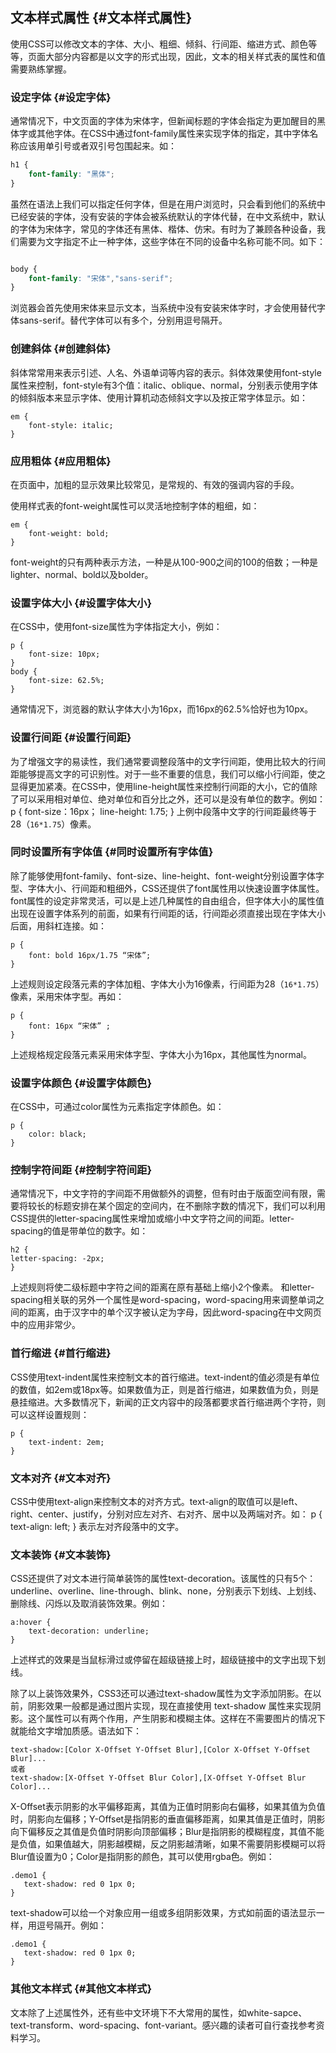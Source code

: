 ## 文本样式属性 {#文本样式属性}

使用CSS可以修改文本的字体、大小、粗细、倾斜、行间距、缩进方式、颜色等等，页面大部分内容都是以文字的形式出现，因此，文本的相关样式表的属性和值需要熟练掌握。

### 设定字体 {#设定字体}

通常情况下，中文页面的字体为宋体字，但新闻标题的字体会指定为更加醒目的黑体字或其他字体。在CSS中通过font-family属性来实现字体的指定，其中字体名称应该用单引号或者双引号包围起来。如：

```css
h1 {
    font-family: "黑体";
}
```

虽然在语法上我们可以指定任何字体，但是在用户浏览时，只会看到他们的系统中已经安装的字体，没有安装的字体会被系统默认的字体代替，在中文系统中，默认的字体为宋体字，常见的字体还有黑体、楷体、仿宋。有时为了兼顾各种设备，我们需要为文字指定不止一种字体，这些字体在不同的设备中名称可能不同。如下：

```css

body {
    font-family: "宋体","sans-serif";
}
```

浏览器会首先使用宋体来显示文本，当系统中没有安装宋体字时，才会使用替代字体sans-serif。替代字体可以有多个，分别用逗号隔开。

### 创建斜体 {#创建斜体}

斜体常常用来表示引述、人名、外语单词等内容的表示。斜体效果使用font-style属性来控制，font-style有3个值：italic、oblique、normal，分别表示使用字体的倾斜版本来显示字体、使用计算机动态倾斜文字以及按正常字体显示。如：

```
em {
    font-style: italic;
}
```

### 应用粗体 {#应用粗体}

在页面中，加粗的显示效果比较常见，是常规的、有效的强调内容的手段。

使用样式表的font-weight属性可以灵活地控制字体的粗细，如：

```
em {
    font-weight: bold;
}
```

font-weight的只有两种表示方法，一种是从100-900之间的100的倍数；一种是lighter、normal、bold以及bolder。

### 设置字体大小 {#设置字体大小}

在CSS中，使用font-size属性为字体指定大小，例如：

```
p {
    font-size: 10px;
}
body {
    font-size: 62.5%;
}
```

通常情况下，浏览器的默认字体大小为16px，而16px的62.5\%恰好也为10px。

### 设置行间距 {#设置行间距}

为了增强文字的易读性，我们通常要调整段落中的文字行间距，使用比较大的行间距能够提高文字的可识别性。对于一些不重要的信息，我们可以缩小行间距，使之显得更加紧凑。在CSS中，使用line-height属性来控制行间距的大小，它的值除了可以采用相对单位、绝对单位和百分比之外，还可以是没有单位的数字。例如： p { font-size：16px； line-height: 1.75; } 上例中段落中文字的行间距最终等于28（`16*1.75`）像素。

### 同时设置所有字体值 {#同时设置所有字体值}

除了能够使用font-family、font-size、line-height、font-weight分别设置字体字型、字体大小、行间距和粗细外，CSS还提供了font属性用以快速设置字体属性。font属性的设定非常灵活，可以是上述几种属性的自由组合，但字体大小的属性值出现在设置字体系列的前面，如果有行间距的话，行间距必须直接出现在字体大小后面，用斜杠连接。如：

```
p {
    font: bold 16px/1.75 “宋体”;
}
```

上述规则设定段落元素的字体加粗、字体大小为16像素，行间距为28（`16*1.75`）像素，采用宋体字型。再如：

```
p {
    font: 16px “宋体” ;
}
```

上述规格规定段落元素采用宋体字型、字体大小为16px，其他属性为normal。

### 设置字体颜色 {#设置字体颜色}

在CSS中，可通过color属性为元素指定字体颜色。如：

```
p {
    color: black;
}
```

### 控制字符间距 {#控制字符间距}

通常情况下，中文字符的字间距不用做额外的调整，但有时由于版面空间有限，需要将较长的标题安排在某个固定的空间内，在不删除字数的情况下，我们可以利用CSS提供的letter-spacing属性来增加或缩小中文字符之间的间距。letter-spacing的值是带单位的数字。如：

```
h2 {
letter-spacing: -2px;
}
```

上述规则将使二级标题中字符之间的距离在原有基础上缩小2个像素。 和letter-spacing相关联的另外一个属性是word-spacing，word-spacing用来调整单词之间的距离，由于汉字中的单个汉字被认定为字母，因此word-spacing在中文网页中的应用非常少。

### 首行缩进 {#首行缩进}

CSS使用text-indent属性来控制文本的首行缩进。text-indent的值必须是有单位的数值，如2em或18px等。如果数值为正，则是首行缩进，如果数值为负，则是悬挂缩进。大多数情况下，新闻的正文内容中的段落都要求首行缩进两个字符，则可以这样设置规则：

```
p {
    text-indent: 2em;
}
```

### 文本对齐 {#文本对齐}

CSS中使用text-align来控制文本的对齐方式。text-align的取值可以是left、right、center、justify，分别对应左对齐、右对齐、居中以及两端对齐。如： p { text-align: left; } 表示左对齐段落中的文字。

### 文本装饰 {#文本装饰}

CSS还提供了对文本进行简单装饰的属性text-decoration。该属性的只有5个：underline、overline、line-through、blink、none，分别表示下划线、上划线、删除线、闪烁以及取消装饰效果。例如：

```
a:hover {
    text-decoration: underline;
}
```

上述样式的效果是当鼠标滑过或停留在超级链接上时，超级链接中的文字出现下划线。

除了以上装饰效果外，CSS3还可以通过text-shadow属性为文字添加阴影。在以前，阴影效果一般都是通过图片实现，现在直接使用 text-shadow 属性来实现阴影。这个属性可以有两个作用，产生阴影和模糊主体。这样在不需要图片的情况下就能给文字增加质感。语法如下：

```
text-shadow:[Color X-Offset Y-Offset Blur],[Color X-Offset Y-Offset Blur]...
或者
text-shadow:[X-Offset Y-Offset Blur Color],[X-Offset Y-Offset Blur Color]...

```

X-Offset表示阴影的水平偏移距离，其值为正值时阴影向右偏移，如果其值为负值时，阴影向左偏移；Y-Offset是指阴影的垂直偏移距离，如果其值是正值时，阴影向下偏移反之其值是负值时阴影向顶部偏移；Blur是指阴影的模糊程度，其值不能是负值，如果值越大，阴影越模糊，反之阴影越清晰，如果不需要阴影模糊可以将Blur值设置为0；Color是指阴影的颜色，其可以使用rgba色。例如：

```
.demo1 {
   text-shadow: red 0 1px 0;
}
```

text-shadow可以给一个对象应用一组或多组阴影效果，方式如前面的语法显示一样，用逗号隔开。例如：

```
.demo1 {
   text-shadow: red 0 1px 0;
}
```

### 其他文本样式 {#其他文本样式}

文本除了上述属性外，还有些中文环境下不大常用的属性，如white-sapce、text-transform、word-spacing、font-variant。感兴趣的读者可自行查找参考资料学习。

